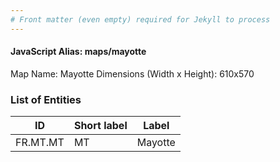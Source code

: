 ```yaml
---
# Front matter (even empty) required for Jekyll to process
---
```


#### JavaScript Alias: maps/mayotte

Map Name: Mayotte
Dimensions (Width x Height): 610x570





### List of Entities

ID | Short label | Label
---|---|---|
FR.MT.MT|MT|Mayotte